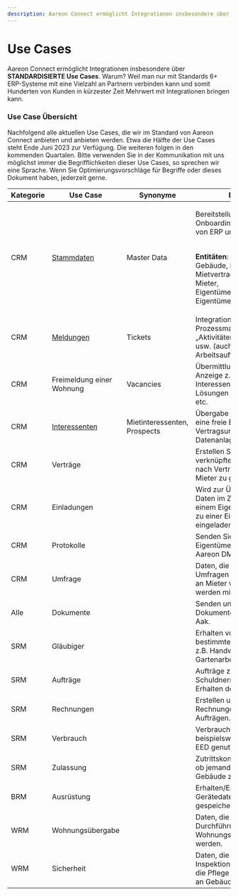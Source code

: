```yaml
---
description: Aareon Connect ermöglicht Integrationen insbesondere über konkrete Use Cases
---
```


# Use Cases

Aareon Connect ermöglicht Integrationen insbesondere über **STANDARDISIERTE Use Cases**. Warum? Weil man nur mit Standards 6+ ERP-Systeme mit eine Vielzahl an Partnern verbinden kann und somit Hunderten von Kunden in kürzester Zeit Mehrwert mit Integrationen bringen kann.

### Use Case Übersicht

Nachfolgend alle aktuellen Use Cases, die wir im Standard von Aareon Connect anbieten und anbieten werden. Etwa die Hälfte der Use Cases steht Ende Juni 2023 zur Verfügung. Die weiteren folgen in den kommenden Quartalen. Bitte verwenden Sie in der Kommunikation mit uns möglichst immer die Begrifflichkeiten dieser Use Cases, so sprechen wir eine Sprache. Wenn Sie Optimierungsvorschläge für Begriffe oder dieses Dokument haben, jederzeit gerne.

<table><thead><tr><th width="129">Kategorie</th><th width="185">Use Case</th><th width="149">Synonyme</th><th>Beschreibung</th></tr></thead><tbody><tr><td>CRM</td><td><a href="stammdaten.md">Stammdaten</a></td><td>Master Data</td><td><p>Bereitstellung von Daten für Onboarding und Synchronisation von ERP und Partnerlösungen.</p><p><br><strong>Entitäten</strong>: Wirtschaftseinheiten, Gebäude, Einheiten, Mietvertragsinformationen, Mieter, Eigentümervertragsinformationen, Eigentümer</p></td></tr><tr><td>CRM</td><td><a href="broken-reference">Meldungen</a></td><td>Tickets</td><td>Integration mit Aareon-Prozessmanagement-Tools wie „Aktivitätenmanagement“; „KKM“ usw. (auch bekannt als Arbeitsaufträge).</td></tr><tr><td>CRM</td><td>Freimeldung einer Wohnung</td><td>Vacancies</td><td>Übermittlung freier Einheiten zur Anzeige z.B. Tool zur Interessentenverwaltung in Lösungen wie ImmobilienScout etc.</td></tr><tr><td>CRM</td><td><a href="interessenten.md">Interessenten</a></td><td>Mietinteressenten, Prospects</td><td>Übergabe von Interessenten für eine freie Einheit an das ERP zur Vertragsunterschrift und Datenanlage.</td></tr><tr><td>CRM</td><td>Verträge</td><td></td><td>Erstellen Sie mit Interessenten verknüpfte Verträge, um diese nach Vertragsunterzeichnung als Mieter zu gewinnen.</td></tr><tr><td>CRM</td><td>Einladungen</td><td></td><td>Wird zur Übermittlung benötigter Daten im Zusammenhang mit einem Eigentümer verwendet, der zu einer Eigentümerversammlung eingeladen wird.</td></tr><tr><td>CRM</td><td>Protokolle</td><td></td><td>Senden Sie ein Protokoll von einer Eigentümerversammlung an ein Aareon DMS.</td></tr><tr><td>CRM</td><td>Umfrage</td><td></td><td>Daten, die zur Erstellung von Umfragen verwendet werden, die an Mieter verschickt werden; werden mit Berichten kombiniert.</td></tr><tr><td>Alle</td><td>Dokumente</td><td></td><td>Senden und empfangen von Dokumenten von Aareon DMS wie Aak.</td></tr><tr><td>SRM</td><td>Gläubiger</td><td></td><td>Erhalten von Kontakten für bestimmte Dienstleistungen wie z.B. Handwerker; Hausputz; Gartenarbeit usw.</td></tr><tr><td>SRM</td><td>Aufträge</td><td></td><td>Aufträge zur Beauftragung von Schuldnern. Erstellen und Erhalten der Daten.</td></tr><tr><td>SRM</td><td>Rechnungen</td><td></td><td>Erstellen und Erhalten von Rechnungen basierend auf Aufträgen.</td></tr><tr><td>SRM</td><td>Verbrauch</td><td></td><td>Verbrauchsdaten werden beispielsweise zur Erfüllung der EED genutzt.</td></tr><tr><td>SRM</td><td>Zulassung</td><td></td><td>Zutrittskontrolle um zu verwalten, ob jemand berechtigt ist, z.B. ein Gebäude zu betreten.</td></tr><tr><td>BRM</td><td>Ausrüstung</td><td></td><td>Erhalten/Erstellen von Gerätedaten, die in Aareon ERP gespeichert sind.</td></tr><tr><td>WRM</td><td>Wohnungsübergabe</td><td></td><td>Daten, die zur Planung und Durchführung der Wohnungsübergabe benötigt werden.</td></tr><tr><td>WRM</td><td>Sicherheit</td><td></td><td>Daten, die zur Durchführung von Inspektionen benötigt werden, die die Pflege und Sicherheit in und an Gebäuden gewährleisten.</td></tr></tbody></table>

